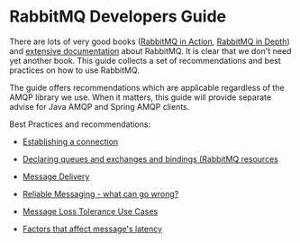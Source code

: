 # RabbitMQ Developers Guide

There are lots of very good books ([RabbitMQ in Action](https://www.manning.com/books/rabbitmq-in-action), [RabbitMQ in Depth](https://www.manning.com/books/rabbitmq-in-depth)) and [extensive documentation](https://www.rabbitmq.com/documentation.html) about RabbitMQ. It is clear that we don't need yet another book. This guide collects a set of recommendations and best practices on how to use RabbitMQ.

The guide offers recommendations which are applicable regardless of the AMQP library we use. When it matters, this guide will provide separate advise for Java AMQP and Spring AMQP clients.

Best Practices and recommendations:
- [Establishing a connection](establishConnection.md)
- [Declaring queues and exchanges and bindings (RabbitMQ resources](declaringResources.md)
- [Message Delivery](messageDelivery.md)
- [Reliable Messaging - what can go wrong?](reliableMessaging.md)

- [Message Loss Tolerance Use Cases](messageLossTolerance.md)
- [Factors that affect message's latency](latencyFactors.md)
